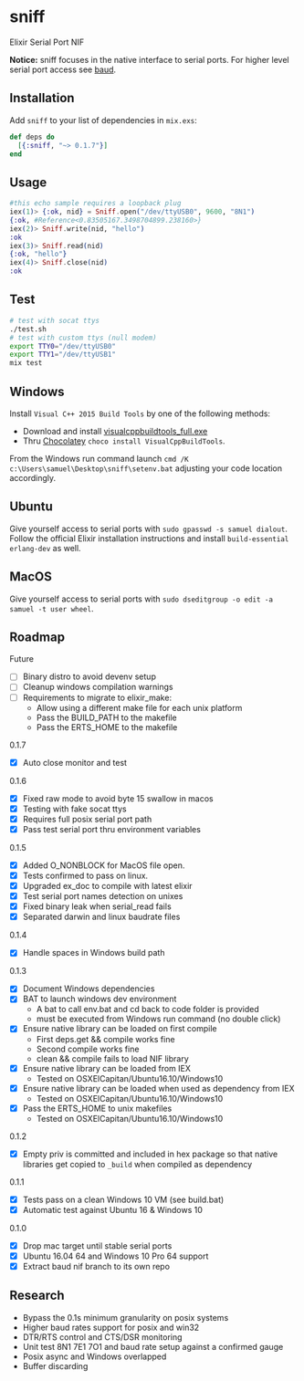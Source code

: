 # sniff

Elixir Serial Port NIF

**Notice:** sniff focuses in the native interface to serial ports. For higher level serial port access see [baud](https://github.com/samuelventura/baud).

## Installation

  Add `sniff` to your list of dependencies in `mix.exs`:

  ```elixir
  def deps do
    [{:sniff, "~> 0.1.7"}]
  end
  ```

## Usage

```elixir
#this echo sample requires a loopback plug
iex(1)> {:ok, nid} = Sniff.open("/dev/ttyUSB0", 9600, "8N1")
{:ok, #Reference<0.83505167.3498704899.238160>}
iex(2)> Sniff.write(nid, "hello")
:ok
iex(3)> Sniff.read(nid)
{:ok, "hello"}
iex(4)> Sniff.close(nid)
:ok
```

## Test

```bash
# test with socat ttys
./test.sh
# test with custom ttys (null modem)
export TTY0="/dev/ttyUSB0"
export TTY1="/dev/ttyUSB1"
mix test
```

## Windows

Install `Visual C++ 2015 Build Tools` by one of the following methods:
- Download and install [visualcppbuildtools_full.exe](http://landinghub.visualstudio.com/visual-cpp-build-tools)
- Thru [Chocolatey](https://chocolatey.org/) `choco install VisualCppBuildTools`.

From the Windows run command launch `cmd /K c:\Users\samuel\Desktop\sniff\setenv.bat` adjusting your code location accordingly.

## Ubuntu

Give yourself access to serial ports with `sudo gpasswd -s samuel dialout`. Follow the official Elixir installation instructions and install `build-essential erlang-dev` as well.

## MacOS

Give yourself access to serial ports with `sudo dseditgroup -o edit -a samuel -t user wheel`.

## Roadmap

Future

- [ ] Binary distro to avoid devenv setup
- [ ] Cleanup windows compilation warnings
- [ ] Requirements to migrate to elixir_make:
    - Allow using a different make file for each unix platform
    - Pass the BUILD_PATH to the makefile
    - Pass the ERTS_HOME to the makefile

0.1.7

- [x] Auto close monitor and test

0.1.6

- [x] Fixed raw mode to avoid byte 15 swallow in macos
- [x] Testing with fake socat ttys
- [x] Requires full posix serial port path
- [x] Pass test serial port thru environment variables

0.1.5

- [x] Added O_NONBLOCK for MacOS file open.
- [x] Tests confirmed to pass on linux.
- [x] Upgraded ex_doc to compile with latest elixir
- [x] Test serial port names detection on unixes
- [x] Fixed binary leak when serial_read fails
- [x] Separated darwin and linux baudrate files

0.1.4

- [x] Handle spaces in Windows build path

0.1.3

- [x] Document Windows dependencies
- [x] BAT to launch windows dev environment
    - A bat to call env.bat and cd back to code folder is provided
    - must be executed from Windows run command (no double click)
- [x] Ensure native library can be loaded on first compile
    - First deps.get && compile works fine
    - Second compile works fine
    - clean && compile fails to load NIF library
- [x] Ensure native library can be loaded from IEX
  - Tested on OSXElCapitan/Ubuntu16.10/Windows10
- [x] Ensure native library can be loaded when used as dependency from IEX
  - Tested on OSXElCapitan/Ubuntu16.10/Windows10
- [x] Pass the ERTS_HOME to unix makefiles
    - Tested on OSXElCapitan/Ubuntu16.10/Windows10

0.1.2

- [x] Empty priv is committed and included in hex package so that native libraries get copied to `_build` when compiled as dependency

0.1.1

- [x] Tests pass on a clean Windows 10 VM (see build.bat)
- [x] Automatic test against Ubuntu 16 & Windows 10

0.1.0

- [x] Drop mac target until stable serial ports
- [x] Ubuntu 16.04 64 and Windows 10 Pro 64 support
- [x] Extract baud nif branch to its own repo

## Research

- Bypass the 0.1s minimum granularity on posix systems
- Higher baud rates support for posix and win32
- DTR/RTS control and CTS/DSR monitoring
- Unit test 8N1 7E1 7O1 and baud rate setup against a confirmed gauge
- Posix async and Windows overlapped
- Buffer discarding
